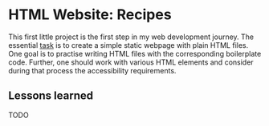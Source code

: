 # HTML Website: Recipes

This first little project is the first step in my web development journey.
The essential [task](https://www.theodinproject.com/lessons/foundations-recipes) is to create a simple static webpage with plain HTML files.
One goal is to practise writing HTML files with the corresponding boilerplate code.
Further, one should work with various HTML elements and consider during that process the accessibility requirements.

## Lessons learned

TODO
